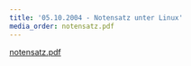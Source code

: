 ```yaml
---
title: '05.10.2004 - Notensatz unter Linux'
media_order: notensatz.pdf
---
```


[notensatz.pdf](notensatz.pdf)